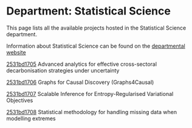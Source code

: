 # Department: **Statistical Science**

This page lists all the available projects hosted in the Statistical Science department.

Information about Statistical Science can be found on the [departmental website](https://www.ucl.ac.uk/statistics)

[2531bd1705](../projects/2531bd1705.md) Advanced analytics for effective cross-sectoral decarbonisation strategies under uncertainty

[2531bd1706](../projects/2531bd1706.md) Graphs for Causal Discovery (Graphs4Causal)

[2531bd1707](../projects/2531bd1707.md) Scalable Inference for Entropy-Regularised Variational Objectives

[2531bd1708](../projects/2531bd1708.md) Statistical methodology for handling missing data when modelling extremes


